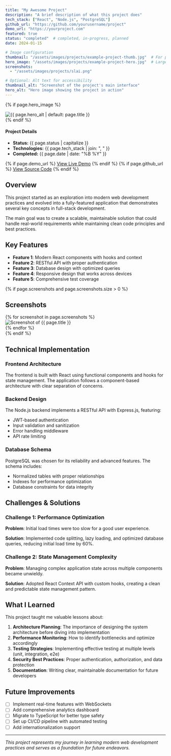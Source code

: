 ```yaml
---
title: "My Awesome Project"
description: "A brief description of what this project does"
tech_stack: ["React", "Node.js", "PostgreSQL"]
github_url: "https://github.com/yourusername/project"
demo_url: "https://yourproject.com"
featured: true
status: "completed"  # completed, in-progress, planned
date: 2024-01-15

# Image configuration
thumbnail: "/assets/images/projects/example-project-thumb.jpg"  # For project cards
hero_image: "/assets/images/projects/example-project-hero.jpg"  # Large hero image
screenshots:
  - "/assets/images/projects/slai.png"

# Optional: Alt text for accessibility
thumbnail_alt: "Screenshot of the project's main interface"
hero_alt: "Hero image showing the project in action"
---
```


{% if page.hero_image %}
<div class="project-hero">
  <img src="{{ page.hero_image }}" alt="{{ page.hero_alt | default: page.title }}" class="hero-image">
</div>
{% endif %}

<div class="project-meta">
  <h4>Project Details</h4>
  <ul>
    <li><strong>Status:</strong> {{ page.status | capitalize }}</li>
    <li><strong>Technologies:</strong> {{ page.tech_stack | join: ", " }}</li>
    <li><strong>Completed:</strong> {{ page.date | date: "%B %Y" }}</li>
  </ul>
</div>

<div class="project-links">
  {% if page.demo_url %}
    <a href="{{ page.demo_url }}" class="demo-link" target="_blank">View Live Demo</a>
  {% endif %}
  {% if page.github_url %}
    <a href="{{ page.github_url }}" class="code-link" target="_blank">View Source Code</a>
  {% endif %}
</div>

## Overview

This project started as an exploration into modern web development practices and evolved into a fully-featured application that demonstrates several key concepts in full-stack development.

The main goal was to create a scalable, maintainable solution that could handle real-world requirements while maintaining clean code principles and best practices.

## Key Features

- **Feature 1**: Modern React components with hooks and context
- **Feature 2**: RESTful API with proper authentication
- **Feature 3**: Database design with optimized queries
- **Feature 4**: Responsive design that works across devices
- **Feature 5**: Comprehensive test coverage

{% if page.screenshots and page.screenshots.size > 0 %}
## Screenshots

<div class="screenshot-gallery">
  {% for screenshot in page.screenshots %}
  <div class="screenshot-item">
    <img src="{{ screenshot }}" alt="Screenshot of {{ page.title }}" class="screenshot">
  </div>
  {% endfor %}
</div>
{% endif %}

## Technical Implementation

### Frontend Architecture
The frontend is built with React using functional components and hooks for state management. The application follows a component-based architecture with clear separation of concerns.

### Backend Design
The Node.js backend implements a RESTful API with Express.js, featuring:
- JWT-based authentication
- Input validation and sanitization
- Error handling middleware
- API rate limiting

### Database Schema
PostgreSQL was chosen for its reliability and advanced features. The schema includes:
- Normalized tables with proper relationships
- Indexes for performance optimization
- Database constraints for data integrity

## Challenges & Solutions

### Challenge 1: Performance Optimization
**Problem**: Initial load times were too slow for a good user experience.

**Solution**: Implemented code splitting, lazy loading, and optimized database queries, reducing initial load time by 60%.

### Challenge 2: State Management Complexity
**Problem**: Managing complex application state across multiple components became unwieldy.

**Solution**: Adopted React Context API with custom hooks, creating a clean and predictable state management pattern.

## What I Learned

This project taught me valuable lessons about:

1. **Architecture Planning**: The importance of designing the system architecture before diving into implementation
2. **Performance Monitoring**: How to identify bottlenecks and optimize accordingly
3. **Testing Strategies**: Implementing effective testing at multiple levels (unit, integration, e2e)
4. **Security Best Practices**: Proper authentication, authorization, and data protection
5. **Documentation**: Writing clear, maintainable documentation for future developers

## Future Improvements

- [ ] Implement real-time features with WebSockets
- [ ] Add comprehensive analytics dashboard
- [ ] Migrate to TypeScript for better type safety
- [ ] Set up CI/CD pipeline with automated testing
- [ ] Add internationalization support

---

*This project represents my journey in learning modern web development practices and serves as a foundation for future endeavors.*
